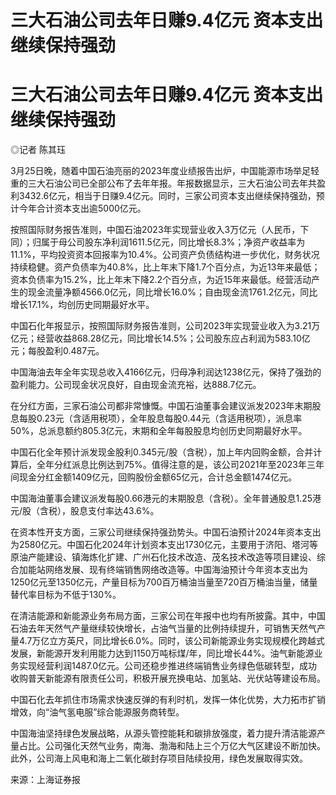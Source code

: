 # 三大石油公司去年日赚9.4亿元 资本支出继续保持强劲

# 三大石油公司去年日赚9.4亿元 资本支出继续保持强劲

◎记者 陈其珏

3月25日晚，随着中国石油亮丽的2023年度业绩报告出炉，中国能源市场举足轻重的三大石油公司已全部公布了去年年报。年报数据显示，三大石油公司去年共盈利3432.6亿元，相当于日赚9.4亿元。同时，三家公司资本支出继续保持强劲，预计今年合计资本支出逾5000亿元。

按照国际财务报告准则，中国石油2023年实现营业收入3万亿元（人民币，下同）；归属于母公司股东净利润1611.5亿元，同比增长8.3%；净资产收益率为11.1%，平均投资资本回报率为10.4%。公司资产负债结构进一步优化，财务状况持续稳健。资产负债率为40.8%，比上年末下降1.7个百分点，为近13年来最低；资本负债率为15.2%，比上年末下降2.2个百分点，为近15年来最低。经营活动产生的现金流量净额4566.0亿元，同比增长16.0%；自由现金流1761.2亿元，同比增长17.1%，均创历史同期最好水平。

中国石化年报显示，按照国际财务报告准则，公司2023年实现营业收入为3.21万亿元；经营收益868.28亿元，同比增长14.5%；公司股东应占利润为583.10亿元；每股盈利0.487元。

中国海油去年全年实现总收入4166亿元，归母净利润达1238亿元，保持了强劲的盈利能力。公司现金状况良好，自由现金流充裕，达888.7亿元。

在分红方面，三家石油公司都非常慷慨。中国石油董事会建议派发2023年末期股息每股0.23元（含适用税项），全年股息每股0.44元（含适用税项），派息率50%，总派息额约805.3亿元，末期和全年每股股息均创历史同期最好水平。

中国石化全年预计派发现金股利0.345元/股（含税），加上年内回购金额，合并计算后，全年分红派息比例达到75%。值得注意的是，该公司2021年至2023年三年间现金分红金额1409亿元，回购股份金额65亿元，合计总金额1474亿元。

中国海油董事会建议派发每股0.66港元的末期股息（含税）。全年普通股息1.25港元/股（含税），股息支付率达43.6%。

在资本性开支方面，三家公司继续保持强劲势头。中国石油预计2024年资本支出为2580亿元。中国石化2024年计划资本支出1730亿元，主要用于济阳、塔河等原油产能建设、镇海炼化扩建、广州石化技术改造、茂名技术改造等项目建设、综合加能站网络发展、现有终端销售网络改造等。中国海油预计今年资本支出为1250亿元至1350亿元，产量目标为700百万桶油当量至720百万桶油当量，储量替代率目标为不低于130%。

在清洁能源和新能源业务布局方面，三家公司在年报中也均有所披露。其中，中国石油去年天然气产量继续较快增长，占油气当量的比例持续提升，可销售天然气产量4.7万亿立方英尺，同比增长6.0%。同时，该公司新能源业务实现规模化跨越式发展，新能源开发利用能力达到1150万吨标煤/年，同比增长44%。油气新能源业务实现经营利润1487.0亿元。公司还稳步推进终端销售业务绿色低碳转型，成功收购普天新能源有限责任公司，积极开展充换电站、加氢站、光伏站等建设布局。

中国石化去年抓住市场需求快速反弹的有利时机，发挥一体化优势，大力拓市扩销增效，向“油气氢电服”综合能源服务商转型。

中国海油坚持绿色发展战略，从源头管控能耗和碳排放强度，着力提升清洁能源产量占比。公司强化天然气业务，南海、渤海和陆上三个万亿大气区建设不断加快。此外，公司海上风电和海上二氧化碳封存项目陆续投用，绿色发展取得实效。

来源：上海证券报

